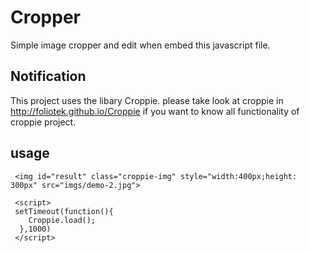 # Cropper
Simple image cropper and edit when embed this javascript file.
## Notification
This project uses the libary Croppie. please take look at croppie in http://foliotek.github.io/Croppie if you want to know all functionality of croppie project.
## usage
```
 <img id="result" class="croppie-img" style="width:400px;height: 300px" src="imgs/demo-2.jpg">
 
 <script>
 setTimeout(function(){
    Croppie.load();
  },1000)
 </script>
```
